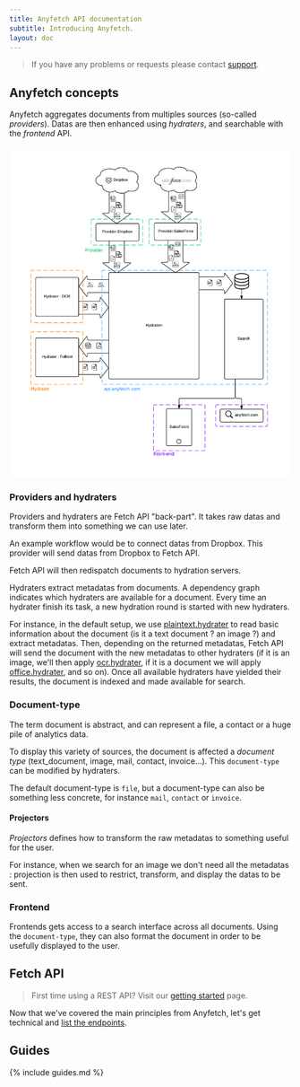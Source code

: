 ```yaml
---
title: Anyfetch API documentation
subtitle: Introducing Anyfetch.
layout: doc
---
```


> If you have any problems or requests please contact [support](mailto:support@papiel.fr).

Anyfetch concepts
----------------
Anyfetch aggregates documents from multiples sources (so-called *providers*). Datas are then enhanced using *hydraters*, and searchable with the *frontend* API.

![Anyfetch workflow](/images/workflow.png)

### Providers and hydraters
Providers and hydraters are Fetch API "back-part". It takes raw datas and transform them into something we can use later.

An example workflow would be to connect datas from Dropbox.
This provider will send datas from Dropbox to Fetch API.

Fetch API will then redispatch documents to hydration servers.

Hydraters extract metadatas from documents.
A dependency graph indicates which hydraters are available for a document.
Every time an hydrater finish its task, a new hydration round is started with new hydraters.

For instance, in the default setup, we use [plaintext.hydrater](https://github.com/Papiel/plaintext.hydrater.anyfetch.com) to read basic information about the document (is it a text document ? an image ?) and extract metadatas. Then, depending on the returned metadatas, Fetch API will send the document with the new metadatas to other hydraters (if it is an image, we'll then apply [ocr.hydrater](https://github.com/Papiel/ocr.hydrater.anyfetch.com), if it is a document we will apply [office.hydrater](https://github.com/Papiel/office.hydrater.anyfetch.com), and so on).
Once all available hydraters have yielded their results, the document is indexed and made available for search.

### Document-type
The term document is abstract, and can represent a file, a contact or a huge pile of analytics data.

To display this variety of sources, the document is affected a *document type* (text_document, image, mail, contact, invoice...).
This `document-type` can be modified by hydraters.

The default document-type is `file`, but a document-type can also be something less concrete, for instance `mail`, `contact` or `invoice`.

#### Projectors

*Projectors* defines how to transform the raw metadatas to something useful for the user.

For instance, when we search for an image we don't need all the metadatas : projection is then used to restrict, transform, and display the datas to be sent.

### Frontend
Frontends gets access to a search interface across all documents.
Using the `document-type`, they can also format the document in order to be usefully displayed to the user.

Fetch API
--------------
> First time using a REST API? Visit our [getting started](/getting-started.html) page.

Now that we've covered the main principles from Anyfetch, let's get technical and [list the endpoints](/endpoints).

Guides
------
{% include guides.md %}
